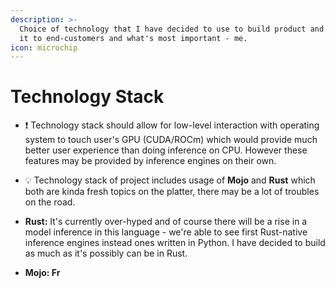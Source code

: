 ```yaml
---
description: >-
  Choice of technology that I have decided to use to build product and deliver
  it to end-customers and what's most important - me.
icon: microchip
---
```


# Technology Stack

* :exclamation: Technology stack should allow for low-level interaction with operating system to touch user's GPU (CUDA/ROCm) which would provide much better user experience than doing inference on CPU. However these features may be provided by inference engines on their own.
* :bulb: Technology stack of project includes usage of **Mojo** and **Rust** which both are kinda fresh topics on the platter, there may be a lot of troubles on the road.



* **Rust:** It's currently over-hyped and of course there will be a rise in a model inference in this language - we're able to see first Rust-native inference engines instead ones written in Python. I have decided to build as much as it's possibly can be in Rust.
* **Mojo: Fr**

